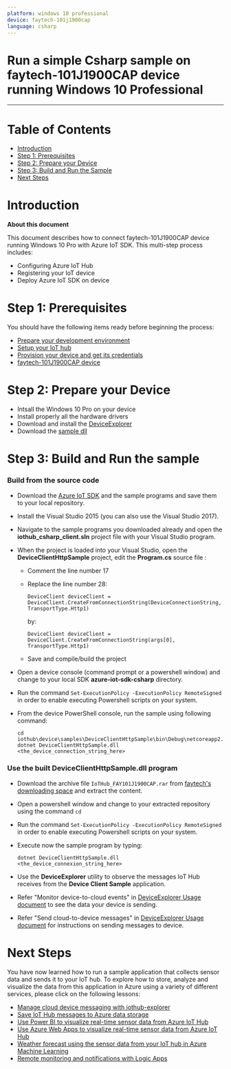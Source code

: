 ```yaml
---
platform: windows 10 professional
device: faytech-101j1900cap
language: csharp
---
```


Run a simple Csharp sample on faytech-101J1900CAP device running Windows 10 Professional
===
---

# Table of Contents

-   [Introduction](#Introduction)
-   [Step 1: Prerequisites](#Prerequisites)
-   [Step 2: Prepare your Device](#PrepareDevice)
-   [Step 3: Build and Run the Sample](#Build)
-   [Next Steps](#NextSteps)

<a name="Introduction"></a>
# Introduction

**About this document**

This document describes how to connect faytech-101J1900CAP device running Windows 10 Pro with Azure IoT SDK. This multi-step process includes:
-   Configuring Azure IoT Hub
-   Registering your IoT device
-   Deploy Azure IoT SDK on device

<a name="Prerequisites"></a>
# Step 1: Prerequisites

You should have the following items ready before beginning the process:

-   [Prepare your development environment][setup-devbox-windows]
-   [Setup your IoT hub][lnk-setup-iot-hub]
-   [Provision your device and get its credentials][lnk-manage-iot-hub]
-   [faytech-101J1900CAP device](https://www.faytech.com/catalogue/product/101-capacitive-touch-pc-ft101j1900w4g64gcap/)

<a name="PrepareDevice"></a>
# Step 2: Prepare your Device

-   Intsall the Windows 10 Pro on your device
-	Install properly all the hardware drivers
-	Download and install the [DeviceExplorer](https://github.com/Azure/azure-iot-sdk-csharp/blob/master/tools/DeviceExplorer/doc/how_to_use_device_explorer.md) 
-   Download the [sample dll](https://download.faytech.com/iothub/)

<a name="Build"></a>
# Step 3: Build and Run the sample

### Build from the source code

-   Download the [Azure IoT SDK](https://github.com/Azure/azure-iot-sdk-csharp) and the sample programs and save them to your local repository.

-   Install the Visual Studio 2015 (you can also use the Visual Studio 2017).

-   Navigate to the sample programs you downloaded already and open the  **iothub\_csharp_client.sln** project file with your Visual Studio program.

-   When the project is loaded into your Visual Studio, open the **DeviceClientHttpSample** project, edit the **Program.cs** source file :

    -   Comment the line number 17 
    -   Replace the line number 28:
	
            DeviceClient deviceClient = DeviceClient.CreateFromConnectionString(DeviceConnectionString, TransportType.Http1)
			
        by:
		
            DeviceClient deviceClient = DeviceClient.CreateFromConnectionString(args[0], TransportType.Http1)
			
    -   Save and compile/build the project
			
-   Open a device console (command prompt or a powershell window) and change to your local SDK **azure-iot-sdk-csharp** directory.

-   Run the command `Set-ExecutionPolicy -ExecutionPolicy RemoteSigned` in order to enable executing Powershell scripts on your system.
        
-   From the device PowerShell console, run the sample using following command:

        cd iothub\device\samples\DeviceClientHttpSample\bin\Debug\netcoreapp2.0
        dotnet DeviceClientHttpSample.dll <the_device_connection_string_here>

### Use the built **DeviceClientHttpSample.dll** program

-   Download the archive file `IoTHub_FAY101J1900CAP.rar` from [faytech's downloading space](https://download.faytech.com/iothub/) and extract the content.
-   Open a powershell window and change to your extracted repository using the command `cd`
-   Run the command `Set-ExecutionPolicy -ExecutionPolicy RemoteSigned` in order to enable executing Powershell scripts on your system.
-   Execute now the sample program by typing:
		
        dotnet DeviceClientHttpSample.dll <the_device_connexion_string_here>

-   Use the **DeviceExplorer** utility to observe the messages IoT Hub receives from the **Device Client Sample** application.
-   Refer "Monitor device-to-cloud events" in [DeviceExplorer Usage document](https://github.com/Azure/azure-iot-sdk-csharp/blob/master/tools/DeviceExplorer/doc/how_to_use_device_explorer.md) to see the data your device is sending.
-   Refer "Send cloud-to-device messages" in [DeviceExplorer Usage document](https://github.com/Azure/azure-iot-sdk-csharp/blob/master/tools/DeviceExplorer/doc/how_to_use_device_explorer.md) for instructions on sending messages to device.

<a name="NextSteps"></a>
# Next Steps

You have now learned how to run a sample application that collects sensor data and sends it to your IoT hub. To explore how to store, analyze and visualize the data from this application in Azure using a variety of different services, please click on the following lessons:

-   [Manage cloud device messaging with iothub-explorer]
-   [Save IoT Hub messages to Azure data storage]
-   [Use Power BI to visualize real-time sensor data from Azure IoT Hub]
-   [Use Azure Web Apps to visualize real-time sensor data from Azure IoT Hub]
-   [Weather forecast using the sensor data from your IoT hub in Azure Machine Learning]
-   [Remote monitoring and notifications with Logic Apps]   

[Manage cloud device messaging with iothub-explorer]: https://docs.microsoft.com/en-us/azure/iot-hub/iot-hub-explorer-cloud-device-messaging
[Save IoT Hub messages to Azure data storage]: https://docs.microsoft.com/en-us/azure/iot-hub/iot-hub-store-data-in-azure-table-storage
[Use Power BI to visualize real-time sensor data from Azure IoT Hub]: https://docs.microsoft.com/en-us/azure/iot-hub/iot-hub-live-data-visualization-in-power-bi
[Use Azure Web Apps to visualize real-time sensor data from Azure IoT Hub]: https://docs.microsoft.com/en-us/azure/iot-hub/iot-hub-live-data-visualization-in-web-apps
[Weather forecast using the sensor data from your IoT hub in Azure Machine Learning]: https://docs.microsoft.com/en-us/azure/iot-hub/iot-hub-weather-forecast-machine-learning
[Remote monitoring and notifications with Logic Apps]: https://docs.microsoft.com/en-us/azure/iot-hub/iot-hub-monitoring-notifications-with-azure-logic-apps
[setup-devbox-windows]: https://github.com/Azure/azure-iot-sdk-csharp/blob/master/doc/devbox_setup.md
[lnk-setup-iot-hub]: ../setup_iothub.md
[lnk-manage-iot-hub]: ../manage_iot_hub.md
